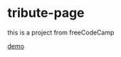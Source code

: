 # tribute-page

this is a project from freeCodeCamp

[demo](https://thanh-luan-nguyen.github.io/tribute-page/)
